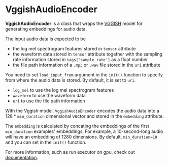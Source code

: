 # VggishAudioEncoder

**VggishAudioEncoder** is a class that wraps the [VGGISH](https://github.com/tensorflow/models/tree/master/research/audioset/vggish) model for generating embeddings for audio data. 

The input audio data is expected to be 
- the log mel spectrogram features stored in `tensor` attribute
- the waveform data stored in `tensor` attribute together with the sampling rate information stored in `tags['sample_rate']` as a float number
- the file path information of a `.mp3` or `.wav` file stored in the `uri` attribute

You need to set `load_input_from` argument in the `init()` function to specify from where the audio data is stored. By default, it is set to `uri`.
- `log_mel` to use the log mel spectrogram features 
- `waveform` to use the waveform data 
- `uri` to use the file path information

With the Vggish model, `VggishAudioEncoder` encodes the audio data into a 128 * `min_duration` dimensional vector and stored in the 
`embedding` attribute.

The `embedding` is calculated by concating the embeddings of the first `min_duration` examples' embeddings. For example, a 10-second-long audio will have an embedding of 1280 dimensions. By default, `min_duration=10` and you can set in the `init()` function.


For more information, such as run executor on gpu, check out [documentation](https://docs.jina.ai/tutorials/gpu-executor/).
